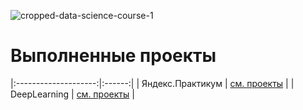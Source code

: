 ![cropped-data-science-course-1](https://user-images.githubusercontent.com/78697502/155294836-45628e4e-5d42-4c57-9eba-0a5b2956ef91.png)

# Выполненные проекты

|:--------------------:|:------:|
| Яндекс.Практикум | [см. проекты](https://github.com/LeonidStarykh/Yandex.Practicum) |
| DeepLearning | [см. проекты](https://github.com/LeonidStarykh/DeepLearning) |
